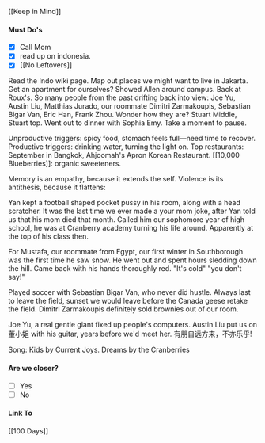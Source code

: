 [[Keep in Mind]]
#### Must Do's
- [x] Call Mom
- [x] read up on indonesia.
- [x] [[No Leftovers]]

Read the Indo wiki page. Map out places we might want to live in Jakarta. Get an apartment for ourselves? Showed Allen around campus. Back at Roux's. So many people from the past drifting back into view: Joe Yu, Austin Liu, Matthias Jurado, our roommate Dimitri Zarmakoupis, Sebastian Bigar Van, Eric Han, Frank Zhou. Wonder how they are? Stuart Middle, Stuart top. Went out to dinner with Sophia Emy. Take a moment to pause. 

Unproductive triggers: spicy food, stomach feels full—need time to recover. 
Productive triggers: drinking water, turning the light on.
Top restaurants: September in Bangkok, Ahjoomah's Apron Korean Restaurant.
[[10,000 Blueberries]]: organic sweeteners.

Memory is an empathy, because it extends the self. Violence is its antithesis, because it flattens:

Yan kept a football shaped pocket pussy in his room, along with a head scratcher. It was the last time we ever made a your mom joke, after Yan told us that his mom died that month. Called him our sophomore year of high school, he was at Cranberry academy turning his life around. Apparently at the top of his class then.

For Mustafa, our roommate from Egypt, our first winter in Southborough was the first time he saw snow. He went out and spent hours sledding down the hill. Came back with his hands thoroughly red. "It's cold" "you don't say!"

Played soccer with Sebastian Bigar Van, who never did hustle. Always last to leave the field, sunset we would leave before the Canada geese retake the field. Dimitri Zarmakoupis definitely sold brownies out of our room.

Joe Yu, a real gentle giant fixed up people's computers. Austin Liu put us on 董小姐 with his guitar, years before we'd meet her. 有朋自远方来，不亦乐乎!

Song: Kids by Current Joys.
Dreams by the Cranberries
#### Are we closer?
- [ ] Yes
- [ ] No
#### Link To
[[100 Days]]